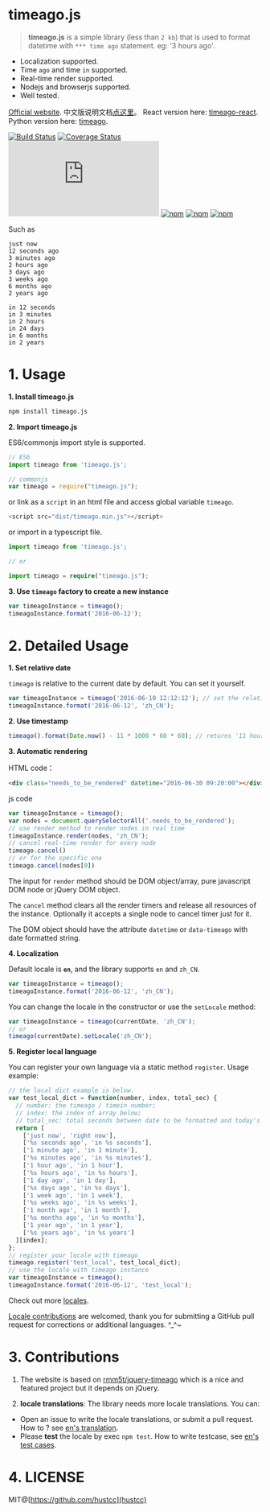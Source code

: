 # timeago.js

> **timeago.js** is a simple library (less than `2 kb`) that is used to format datetime with `*** time ago` statement. eg: '3 hours ago'.

 - Localization supported.
 - Time `ago` and time `in` supported.
 - Real-time render supported.
 - Nodejs and browserjs supported.
 - Well tested.

[Official website](https://timeago.org/). 中文版说明文档[点这里](README_zh.md)。 React version here: [timeago-react](https://github.com/hustcc/timeago-react). Python version here: [timeago](https://github.com/hustcc/timeago).

[![Build Status](https://img.shields.io/travis/hustcc/timeago.js.svg)](https://travis-ci.org/hustcc/timeago.js)
[![Coverage Status](https://coveralls.io/repos/github/hustcc/timeago.js/badge.svg?branch=master)](https://coveralls.io/github/hustcc/timeago.js?branch=master)
[![gzip](https://img.badgesize.io/https://unpkg.com/timeago.js/dist/timeago.min.js?compression=gzip)](https://unpkg.com/timeago.js/dist/timeago.min.js)
[![npm](https://img.shields.io/npm/v/timeago.js.svg)](https://www.npmjs.com/package/timeago.js)
[![npm](https://img.shields.io/npm/dm/timeago.js.svg)](https://www.npmjs.com/package/timeago.js)
[![npm](https://img.shields.io/npm/l/timeago.js.svg)](https://www.npmjs.com/package/timeago.js)


Such as

```
just now
12 seconds ago
3 minutes ago
2 hours ago
3 days ago
3 weeks ago
6 months ago
2 years ago

in 12 seconds
in 3 minutes
in 2 hours
in 24 days
in 6 months
in 2 years
```


# 1. Usage

**1. Install timeago.js**

```sh
npm install timeago.js
```

**2. Import timeago.js**

ES6/commonjs import style is supported.

```js
// ES6
import timeago from 'timeago.js';

// commonjs
var timeago = require("timeago.js");
```

or link as a `script` in an html file and access global variable `timeago`.

```js
<script src="dist/timeago.min.js"></script>
```

or import in a typescript file.

```ts
import timeago from 'timeago.js';

// or

import timeago = require("timeago.js");
```

**3. Use `timeago` factory to create a new instance**

```js
var timeagoInstance = timeago();
timeagoInstance.format('2016-06-12');
```


# 2. Detailed Usage

**1. Set relative date**

`timeago` is relative to the current date by default. You can set it yourself.

```js
var timeagoInstance = timeago('2016-06-10 12:12:12'); // set the relative date here.
timeagoInstance.format('2016-06-12', 'zh_CN');
```

**2. Use timestamp**

```js
timeago().format(Date.now() - 11 * 1000 * 60 * 60); // returns '11 hours ago'
```

**3. Automatic rendering**

HTML code：
```html
<div class="needs_to_be_rendered" datetime="2016-06-30 09:20:00"></div>
```
js code
```js
var timeagoInstance = timeago();
var nodes = document.querySelectorAll('.needs_to_be_rendered');
// use render method to render nodes in real time
timeagoInstance.render(nodes, 'zh_CN');
// cancel real-time render for every node
timeago.cancel()
// or for the specific one
timeago.cancel(nodes[0])
```

The input for `render` method should be DOM object/array, pure javascript DOM node or jQuery DOM object.

The `cancel` method clears all the render timers and release all resources of the instance. Optionally it accepts a single node to cancel timer just for it.

The DOM object should have the attribute `datetime` or `data-timeago` with date formatted string.

**4. Localization**

Default locale is **`en`**, and the library supports `en` and `zh_CN`.

```js
var timeagoInstance = timeago();
timeagoInstance.format('2016-06-12', 'zh_CN');
```

You can change the locale in the constructor or use the `setLocale` method:

```js
var timeagoInstance = timeago(currentDate, 'zh_CN');
// or
timeago(currentDate).setLocale('zh_CN');
```

**5. Register local language**

You can register your own language via a static method `register`. Usage example:

```js
// the local dict example is below.
var test_local_dict = function(number, index, total_sec) {
  // number: the timeago / timein number;
  // index: the index of array below;
  // total_sec: total seconds between date to be formatted and today's date;
  return [
    ['just now', 'right now'],
    ['%s seconds ago', 'in %s seconds'],
    ['1 minute ago', 'in 1 minute'],
    ['%s minutes ago', 'in %s minutes'],
    ['1 hour ago', 'in 1 hour'],
    ['%s hours ago', 'in %s hours'],
    ['1 day ago', 'in 1 day'],
    ['%s days ago', 'in %s days'],
    ['1 week ago', 'in 1 week'],
    ['%s weeks ago', 'in %s weeks'],
    ['1 month ago', 'in 1 month'],
    ['%s months ago', 'in %s months'],
    ['1 year ago', 'in 1 year'],
    ['%s years ago', 'in %s years']
  ][index];
};
// register your locale with timeago
timeago.register('test_local', test_local_dict);
// use the locale with timeago instance
var timeagoInstance = timeago();
timeagoInstance.format('2016-06-12', 'test_local');
```

Check out more [locales](src/lang).

[Locale contributions](#3-contributions) are welcomed, thank you for submitting a GitHub pull request for corrections or additional languages. ^_^~


# 3. Contributions

1. The website is based on [rmm5t/jquery-timeago](https://github.com/rmm5t/jquery-timeago) which is a nice and featured project but it depends on jQuery.

2. **locale translations**: The library needs more locale translations. You can:

 - Open an issue to write the locale translations, or submit a pull request. How to ? see [en's translation](src/lang/en.js).
 - Please **test** the locale by exec `npm test`. How to write testcase, see [en's test cases](__tests__/lang/en.spec.js).


# 4. LICENSE

MIT@[https://github.com/hustcc](hustcc)
